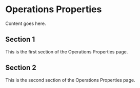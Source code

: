 # Operations Properties

Content goes here.

## Section 1

This is the first section of the Operations Properties page.

## Section 2

This is the second section of the Operations Properties page.

